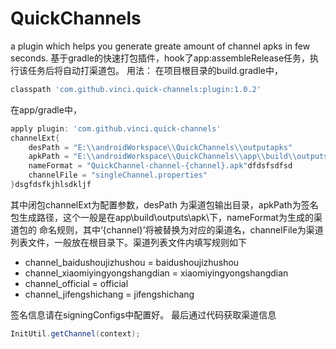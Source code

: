 # QuickChannels
a plugin which helps you generate greate amount of channel apks in few seconds.
基于gradle的快速打包插件，hook了app:assembleRelease任务，执行该任务后将自动打渠道包。
用法：
在项目根目录的build.gradle中，
```gradle
classpath 'com.github.vinci.quick-channels:plugin:1.0.2'
```
在app/gradle中，
```gradle
apply plugin: 'com.github.vinci.quick-channels'
channelExt{
    desPath = "E:\\androidWorkspace\\QuickChannels\\outputapks"
    apkPath = "E:\\androidWorkspace\\QuickChannels\\app\\build\\outputs\\apk\\app-release.apk"
    nameFormat = "QuickChannel-channel-{channel}.apk"dfdsfsdfsd
    channelFile = "singleChannel.properties"
}dsgfdsfkjhlsdkljf
```
其中闭包channelExt为配置参数，desPath 为渠道包输出目录，apkPath为签名包生成路径，这个一般是在app\build\outputs\apk\下，nameFormat为生成的渠道包的
命名规则，其中‘{channel}’将被替换为对应的渠道名，channelFile为渠道列表文件，一般放在根目录下。渠道列表文件内填写规则如下

- channel_baidushoujizhushou = baidushoujizhushou
- channel_xiaomiyingyongshangdian = xiaomiyingyongshangdian
- channel_official = official
- channel_jifengshichang = jifengshichang

签名信息请在signingConfigs中配置好。
最后通过代码获取渠道信息
```java
InitUtil.getChannel(context);
```
